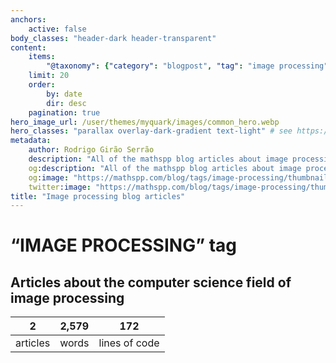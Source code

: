 ```yaml
---
anchors:
    active: false
body_classes: "header-dark header-transparent"
content:
    items:
        "@taxonomy": {"category": "blogpost", "tag": "image processing"}
    limit: 20
    order:
        by: date
        dir: desc
    pagination: true
hero_image_url: /user/themes/myquark/images/common_hero.webp
hero_classes: "parallax overlay-dark-gradient text-light" # see https://demo.getgrav.org/blog-skeleton/blog/hero-classes
metadata:
    author: Rodrigo Girão Serrão
    description: "All of the mathspp blog articles about image processing."
    og:description: "All of the mathspp blog articles about image processing."
    og:image: "https://mathspp.com/blog/tags/image-processing/thumbnail.webp"
    twitter:image: "https://mathspp.com/blog/tags/image-processing/thumbnail.webp"
title: "Image processing blog articles"
---
```


# “IMAGE PROCESSING” tag


## Articles about the computer science field of image processing



<table class="stats-table">
    <thead>
        <tr>
            <th style="text-align: center;">2</th>
            <th style="text-align: center;">2,579</th>
            <th style="text-align: center;">172</th>
        </tr>
    </thead>
    <tbody>
        <tr>
            <td style="text-align: center;">articles</td>
            <td style="text-align: center;">words</td>
            <td style="text-align: center;">lines of code</td>
        </tr>
    </tbody>
</table>